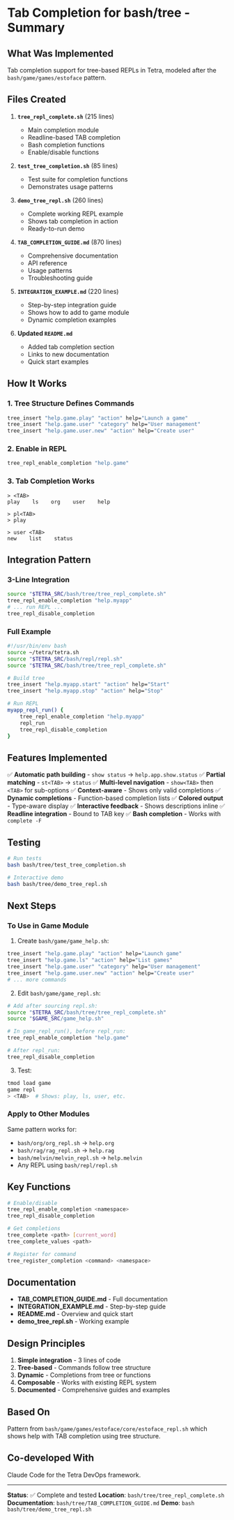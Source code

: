 # Tab Completion for bash/tree - Summary

## What Was Implemented

Tab completion support for tree-based REPLs in Tetra, modeled after the `bash/game/games/estoface` pattern.

## Files Created

1. **`tree_repl_complete.sh`** (215 lines)
   - Main completion module
   - Readline-based TAB completion
   - Bash completion functions
   - Enable/disable functions

2. **`test_tree_completion.sh`** (85 lines)
   - Test suite for completion functions
   - Demonstrates usage patterns

3. **`demo_tree_repl.sh`** (260 lines)
   - Complete working REPL example
   - Shows tab completion in action
   - Ready-to-run demo

4. **`TAB_COMPLETION_GUIDE.md`** (870 lines)
   - Comprehensive documentation
   - API reference
   - Usage patterns
   - Troubleshooting guide

5. **`INTEGRATION_EXAMPLE.md`** (220 lines)
   - Step-by-step integration guide
   - Shows how to add to game module
   - Dynamic completion examples

6. **Updated `README.md`**
   - Added tab completion section
   - Links to new documentation
   - Quick start examples

## How It Works

### 1. Tree Structure Defines Commands

```bash
tree_insert "help.game.play" "action" help="Launch a game"
tree_insert "help.game.user" "category" help="User management"
tree_insert "help.game.user.new" "action" help="Create user"
```

### 2. Enable in REPL

```bash
tree_repl_enable_completion "help.game"
```

### 3. Tab Completion Works

```
> <TAB>
play    ls    org    user    help

> pl<TAB>
> play

> user <TAB>
new    list    status
```

## Integration Pattern

### 3-Line Integration

```bash
source "$TETRA_SRC/bash/tree/tree_repl_complete.sh"
tree_repl_enable_completion "help.myapp"
# ... run REPL ...
tree_repl_disable_completion
```

### Full Example

```bash
#!/usr/bin/env bash
source ~/tetra/tetra.sh
source "$TETRA_SRC/bash/repl/repl.sh"
source "$TETRA_SRC/bash/tree/tree_repl_complete.sh"

# Build tree
tree_insert "help.myapp.start" "action" help="Start"
tree_insert "help.myapp.stop" "action" help="Stop"

# Run REPL
myapp_repl_run() {
    tree_repl_enable_completion "help.myapp"
    repl_run
    tree_repl_disable_completion
}
```

## Features Implemented

✅ **Automatic path building** - `show status` → `help.app.show.status`
✅ **Partial matching** - `st<TAB>` → `status`
✅ **Multi-level navigation** - `show<TAB>` then `<TAB>` for sub-options
✅ **Context-aware** - Shows only valid completions
✅ **Dynamic completions** - Function-based completion lists
✅ **Colored output** - Type-aware display
✅ **Interactive feedback** - Shows descriptions inline
✅ **Readline integration** - Bound to TAB key
✅ **Bash completion** - Works with `complete -F`

## Testing

```bash
# Run tests
bash bash/tree/test_tree_completion.sh

# Interactive demo
bash bash/tree/demo_tree_repl.sh
```

## Next Steps

### To Use in Game Module

1. Create `bash/game/game_help.sh`:
```bash
tree_insert "help.game.play" "action" help="Launch game"
tree_insert "help.game.ls" "action" help="List games"
tree_insert "help.game.user" "category" help="User management"
tree_insert "help.game.user.new" "action" help="Create user"
# ... more commands
```

2. Edit `bash/game/game_repl.sh`:
```bash
# Add after sourcing repl.sh:
source "$TETRA_SRC/bash/tree/tree_repl_complete.sh"
source "$GAME_SRC/game_help.sh"

# In game_repl_run(), before repl_run:
tree_repl_enable_completion "help.game"

# After repl_run:
tree_repl_disable_completion
```

3. Test:
```bash
tmod load game
game repl
> <TAB>  # Shows: play, ls, user, etc.
```

### Apply to Other Modules

Same pattern works for:
- `bash/org/org_repl.sh` → `help.org`
- `bash/rag/rag_repl.sh` → `help.rag`
- `bash/melvin/melvin_repl.sh` → `help.melvin`
- Any REPL using `bash/repl/repl.sh`

## Key Functions

```bash
# Enable/disable
tree_repl_enable_completion <namespace>
tree_repl_disable_completion

# Get completions
tree_complete <path> [current_word]
tree_complete_values <path>

# Register for command
tree_register_completion <command> <namespace>
```

## Documentation

- **TAB_COMPLETION_GUIDE.md** - Full documentation
- **INTEGRATION_EXAMPLE.md** - Step-by-step guide
- **README.md** - Overview and quick start
- **demo_tree_repl.sh** - Working example

## Design Principles

1. **Simple integration** - 3 lines of code
2. **Tree-based** - Commands follow tree structure
3. **Dynamic** - Completions from tree or functions
4. **Composable** - Works with existing REPL system
5. **Documented** - Comprehensive guides and examples

## Based On

Pattern from `bash/game/games/estoface/core/estoface_repl.sh` which shows help with TAB completion using tree structure.

## Co-developed With

Claude Code for the Tetra DevOps framework.

---

**Status**: ✅ Complete and tested
**Location**: `bash/tree/tree_repl_complete.sh`
**Documentation**: `bash/tree/TAB_COMPLETION_GUIDE.md`
**Demo**: `bash bash/tree/demo_tree_repl.sh`
